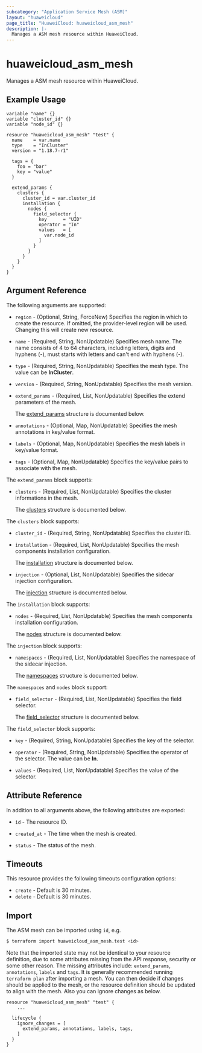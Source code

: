```yaml
---
subcategory: "Application Service Mesh (ASM)"
layout: "huaweicloud"
page_title: "HuaweiCloud: huaweicloud_asm_mesh"
description: |-
  Manages a ASM mesh resource within HuaweiCloud.
---
```


# huaweicloud_asm_mesh

Manages a ASM mesh resource within HuaweiCloud.

## Example Usage

```hcl
variable "name" {}
variable "cluster_id" {}
variable "node_id" {}

resource "huaweicloud_asm_mesh" "test" {
  name    = var.name
  type    = "InCluster"
  version = "1.18.7-r1"

  tags = {
    foo = "bar"
    key = "value"
  }

  extend_params {
    clusters {
      cluster_id = var.cluster_id
      installation {
        nodes {
          field_selector {
            key      = "UID"
            operator = "In"
            values   = [
              var.node_id
            ]
          }
        }
      }
    }
  }
}
```

## Argument Reference

The following arguments are supported:

* `region` - (Optional, String, ForceNew) Specifies the region in which to create the resource.
  If omitted, the provider-level region will be used. Changing this will create new resource.

* `name` - (Required, String, NonUpdatable) Specifies mesh name.
  The name consists of 4 to 64 characters, including letters, digits and hyphens (-),
  must starts with letters and can't end with hyphens (-).

* `type` - (Required, String, NonUpdatable) Specifies the mesh type.
  The value can be **InCluster**.

* `version` - (Required, String, NonUpdatable) Specifies the mesh version.

* `extend_params` - (Required, List, NonUpdatable) Specifies the extend parameters of the mesh.

  The [extend_params](#spec_extend_params_struct) structure is documented below.

* `annotations` - (Optional, Map, NonUpdatable) Specifies the mesh annotations in key/value format.

* `labels` - (Optional, Map, NonUpdatable) Specifies the mesh labels in key/value format.

* `tags` - (Optional, Map, NonUpdatable) Specifies the key/value pairs to associate with the mesh.

<a name="spec_extend_params_struct"></a>
The `extend_params` block supports:

* `clusters` - (Required, List, NonUpdatable) Specifies the cluster informations in the mesh.

  The [clusters](#extend_params_clusters_struct) structure is documented below.

<a name="extend_params_clusters_struct"></a>
The `clusters` block supports:

* `cluster_id` - (Required, String, NonUpdatable) Specifies the cluster ID.

* `installation` - (Required, List, NonUpdatable) Specifies the mesh components installation configuration.

  The [installation](#clusters_installation_struct) structure is documented below.

* `injection` - (Optional, List, NonUpdatable) Specifies the sidecar injection configuration.

  The [injection](#clusters_injection_struct) structure is documented below.

<a name="clusters_installation_struct"></a>
The `installation` block supports:

* `nodes` - (Required, List, NonUpdatable) Specifies the mesh components installation configuration.

  The [nodes](#nodes_or_namespaces_struct) structure is documented below.

<a name="clusters_injection_struct"></a>
The `injection` block supports:

* `namespaces` - (Required, List, NonUpdatable) Specifies the namespace of the sidecar injection.

  The [namespaces](#nodes_or_namespaces_struct) structure is documented below.

<a name="nodes_or_namespaces_struct"></a>
The `namespaces` and `nodes` block support:

* `field_selector` - (Required, List, NonUpdatable) Specifies the field selector.

  The [field_selector](#field_selector_struct) structure is documented below.

<a name="field_selector_struct"></a>
The `field_selector` block supports:

* `key` - (Required, String, NonUpdatable) Specifies the key of the selector.

* `operator` - (Required, String, NonUpdatable) Specifies the operator of the selector.
  The value can be **In**.

* `values` - (Required, List, NonUpdatable) Specifies the value of the selector.

## Attribute Reference

In addition to all arguments above, the following attributes are exported:

* `id` - The resource ID.

* `created_at` - The time when the mesh is created.

* `status` - The status of the mesh.

## Timeouts

This resource provides the following timeouts configuration options:

* `create` - Default is 30 minutes.
* `delete` - Default is 30 minutes.

## Import

The ASM mesh can be imported using `id`, e.g.

```bash
$ terraform import huaweicloud_asm_mesh.test <id>
```

Note that the imported state may not be identical to your resource definition, due to some attributes missing from the
API response, security or some other reason.
The missing attributes include: `extend_params`, `annotations`, `labels` and `tags`.
It is generally recommended running `terraform plan` after importing a mesh.
You can then decide if changes should be applied to the mesh, or the resource definition should be updated to
align with the mesh. Also you can ignore changes as below.

```hcl
resource "huaweicloud_asm_mesh" "test" {
    ...

  lifecycle {
    ignore_changes = [
      extend_params, annotations, labels, tags,
    ]
  }
}
```
